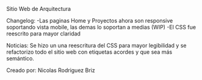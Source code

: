 Sitio Web de Arquitectura

Changelog:
-Las paginas Home y Proyectos ahora son responsive soportando vista mobile, las demas lo soportan a medias (WIP)
-El CSS fue reescrito para mayor claridad

Noticias:
  Se hizo un una reescritura del CSS para mayor legibilidad y se refactorizo todo el sitio web con etiquetas acordes
  y que sea más semántico.
  
Creado por: Nicolas Rodriguez Briz
